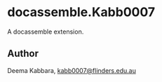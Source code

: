 # docassemble.Kabb0007

A docassemble extension.

## Author

Deema Kabbara, kabb0007@flinders.edu.au

